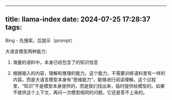 <!--
 * @Author: yimin kuang
 * @Date: 2024-07-25 17:28:37
 * @LastEditors: yimin kuang
 * @LastEditTime: 2024-07-25 17:31:33
 * @Description: 描述信息
-->
---
title: llama-index
date: 2024-07-25 17:28:37
tags:
---
Bing - 先搜索，后提示（prompt）

大语言模型两种能力:
1. 海量的语料中，本身已经包含了的知识信息

2. 根据输入的内容，理解和推理的能力。这个能力，不需要训练语料里有一样的内容。而是大语言模型本身有“思维能力”，能够进行阅读理解。这个过程里，“知识”不是模型本身提供的，而是我们找出来，临时提供给模型的。如果不提供这个上下文，再问一次模型相同的问题，它还是答不上来的。
